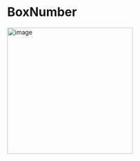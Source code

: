 # BoxNumber

<img width="291" alt="image" src="https://user-images.githubusercontent.com/63106609/218241263-084c5bb2-c44b-46fa-86ae-5cea30181d72.png">
